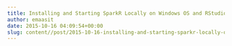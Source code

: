 ```yaml
---
title: Installing and Starting SparkR Locally on Windows OS and RStudio
author: emaasit
date: 2015-10-16 04:09:54+00:00
slug: content//post/2015-10-16-installing-and-starting-sparkr-locally-on-windows-os-and-rstudio
---
```



